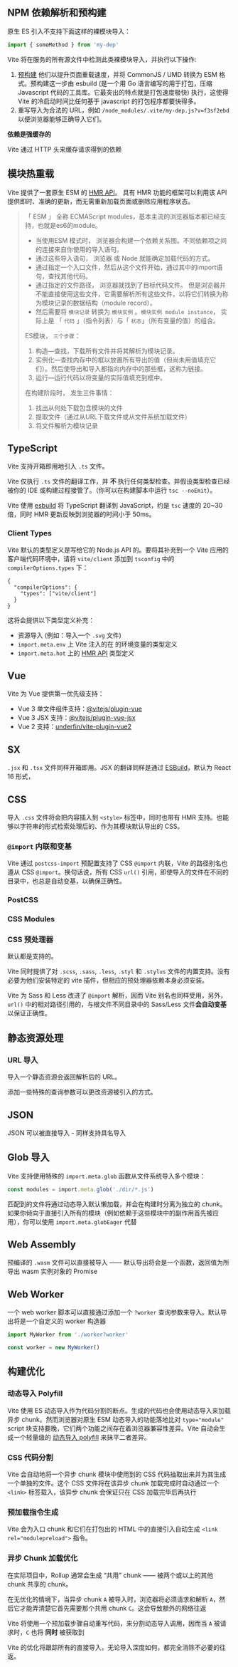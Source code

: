 ## NPM 依赖解析和预构建

原生 ES 引入不支持下面这样的裸模块导入：

```ts
import { someMethod } from 'my-dep'
```

Vite 将在服务的所有源文件中检测此类裸模块导入，并执行以下操作:

1. [预构建](https://cn.vitejs.dev/guide/dep-pre-bundling.html) 他们以提升页面重载速度，并将 CommonJS / UMD 转换为 ESM 格式。预构建这一步由 esbuild (是一个用 Go 语言编写的用于打包，压缩 Javascript 代码的工具库。它最突出的特点就是打包速度极快) 执行，这使得 Vite 的冷启动时间比任何基于 javascript 的打包程序都要快得多。
2. 重写导入为合法的 URL，例如 `/node_modules/.vite/my-dep.js?v=f3sf2ebd` 以便浏览器能够正确导入它们。

**依赖是强缓存的**

Vite 通过 HTTP 头来缓存请求得到的依赖

## 模块热重载

Vite 提供了一套原生 ESM 的 [HMR API](https://cn.vitejs.dev/guide/api-hmr.html)。 具有 HMR 功能的框架可以利用该 API 提供即时、准确的更新，而无需重新加载页面或删除应用程序状态。

> 「 ESM 」 全称 ECMAScript modules，基本主流的浏览器版本都已经支持，也就是es6的module。
>
> - 当使用ESM 模式时， 浏览器会构建一个依赖关系图。不同依赖项之间的连接来自你使用的导入语句。
> - 通过这些导入语句， 浏览器 或 Node 就能确定加载代码的方式。
> - 通过指定一个入口文件，然后从这个文件开始，通过其中的import语句，查找其他代码。
> - 通过指定的文件路径， 浏览器就找到了目标代码文件。 但是浏览器并不能直接使用这些文件，它需要解析所有这些文件，以将它们转换为称为模块记录的数据结构（module record）。
> - 然后需要将 `模块记录` 转换为 `模块实例` 。`模块实例 module instance`， 实际上是 「 `代码` 」（指令列表）与「 `状态`」（所有变量的值）的组合。
>
> ES模块， `三个步骤`：
>
> 1. 构造—查找，下载所有文件并将其解析为模块记录。
> 2. 实例化—查找内存中的框以放置所有导出的值（但尚未用值填充它们）。然后使导出和导入都指向内存中的那些框，这称为链接。
> 3. 运行—运行代码以将变量的实际值填充到框中。
>
> 在构建阶段时， 发生三件事情：
>
> 1. 找出从何处下载包含模块的文件
> 2. 提取文件（通过从URL下载文件或从文件系统加载文件）
> 3. 将文件解析为模块记录

## TypeScript

Vite 支持开箱即用地引入 `.ts` 文件。

Vite 仅执行 `.ts` 文件的翻译工作，并 **不** 执行任何类型检查。并假设类型检查已经被你的 IDE 或构建过程接管了。（你可以在构建脚本中运行 `tsc --noEmit`）。

Vite 使用 [esbuild](https://github.com/evanw/esbuild) 将 TypeScript 翻译到 JavaScript，约是 `tsc` 速度的 20~30 倍，同时 HMR 更新反映到浏览器的时间小于 50ms。

### Client Types

Vite 默认的类型定义是写给它的 Node.js API 的。要将其补充到一个 Vite 应用的客户端代码环境中，请将 `vite/client` 添加到 `tsconfig` 中的 `compilerOptions.types` 下：

```
{
  "compilerOptions": {
    "types": ["vite/client"]
  }
}
```

这将会提供以下类型定义补充：

- 资源导入 (例如：导入一个 `.svg` 文件)
- `import.meta.env` 上 Vite 注入的在 的环境变量的类型定义
- `import.meta.hot` 上的 [HMR API](https://cn.vitejs.dev/guide/api-hmr.html) 类型定义

## Vue

Vite 为 Vue 提供第一优先级支持：

- Vue 3 单文件组件支持：[@vitejs/plugin-vue](https://github.com/vitejs/vite/tree/main/packages/plugin-vue)
- Vue 3 JSX 支持：[@vitejs/plugin-vue-jsx](https://github.com/vitejs/vite/tree/main/packages/plugin-vue-jsx)
- Vue 2 支持：[underfin/vite-plugin-vue2](https://github.com/underfin/vite-plugin-vue2)

## SX

`.jsx` 和 `.tsx` 文件同样开箱即用。JSX 的翻译同样是通过 [ESBuild](https://esbuild.github.io/)，默认为 React 16 形式，

## CSS

导入 `.css` 文件将会把内容插入到 `<style>` 标签中，同时也带有 HMR 支持。也能够以字符串的形式检索处理后的、作为其模块默认导出的 CSS。

### `@import` 内联和变基

Vite 通过 `postcss-import` 预配置支持了 CSS `@import` 内联，Vite 的路径别名也遵从 CSS `@import`。换句话说，所有 CSS `url()` 引用，即使导入的文件在不同的目录中，也总是自动变基，以确保正确性。

### PostCSS

### CSS Modules

### CSS 预处理器

默认都是支持的。

Vite 同时提供了对 `.scss`, `.sass`, `.less`, `.styl` 和 `.stylus` 文件的内置支持。没有必要为他们安装特定的 vite 插件，但相应的预处理器依赖本身必须安装。

Vite 为 Sass 和 Less 改进了 `@import` 解析，因而 Vite 别名也同样受用，另外，`url()` 中的相对路径引用的，与根文件不同目录中的 Sass/Less 文件**会自动变基**以保证正确性。

## 静态资源处理

### URL 导入

导入一个静态资源会返回解析后的 URL。

添加一些特殊的查询参数可以更改资源被引入的方式。

## JSON

JSON 可以被直接导入 - 同样支持具名导入

## Glob 导入

Vite 支持使用特殊的 `import.meta.glob` 函数从文件系统导入多个模块：

```ts
const modules = import.meta.glob('./dir/*.js')
```

匹配到的文件将通过动态导入默认懒加载，并会在构建时分离为独立的 chunk。如果你倾向于直接引入所有的模块（例如依赖于这些模块中的副作用首先被应用），你可以使用 `import.meta.globEager` 代替

## Web Assembly

预编译的 `.wasm` 文件可以直接被导入 —— 默认导出将会是一个函数，返回值为所导出 wasm 实例对象的 Promise

## Web Worker

一个 web worker 脚本可以直接通过添加一个 `?worker` 查询参数来导入。默认导出将是一个自定义的 worker 构造器

```ts
import MyWorker from './worker?worker'

const worker = new MyWorker()
```

## 构建优化

### 动态导入 Polyfill

Vite 使用 ES 动态导入作为代码分割的断点。生成的代码也会使用动态导入来加载异步 chunk。然而浏览器对原生 ESM 动态导入的功能落地比对 `type="module"` script 块支持要晚，它们两个功能之间存在着浏览器兼容性差异。Vite 自动会生成一个轻量级的 [动态导入 polyfill](https://github.com/GoogleChromeLabs/dynamic-import-polyfill) 来抹平二者差异。

### CSS 代码分割

Vite 会自动地将一个异步 chunk 模块中使用到的 CSS 代码抽取出来并为其生成一个单独的文件。这个 CSS 文件将在该异步 chunk 加载完成时自动通过一个 `<link>` 标签载入，该异步 chunk 会保证只在 CSS 加载完毕后再执行

### 预加载指令生成

Vite 会为入口 chunk 和它们在打包出的 HTML 中的直接引入自动生成 `<link rel="modulepreload">` 指令。

### 异步 Chunk 加载优化

在实际项目中，Rollup 通常会生成 “共用” chunk —— 被两个或以上的其他 chunk 共享的 chunk。

在无优化的情境下，当异步 chunk `A` 被导入时，浏览器将必须请求和解析 `A`，然后它才能弄清楚它首先需要那个共用 chunk `C`。这会导致额外的网络往返

Vite 将使用一个预加载步骤自动重写代码，来分割动态导入调用，因而当 `A` 被请求时，`C` 也将 **同时** 被获取到

Vite 的优化将跟踪所有的直接导入，无论导入深度如何，都完全消除不必要的往返。
